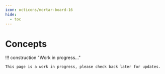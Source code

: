 ```yaml
---
icon: octicons/mortar-board-16
hide:
  - toc
---
```


# Concepts

!!! construction "Work in progress..."

    This page is a work in progress, please check back later for updates.
